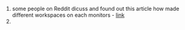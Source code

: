 1. some people on Reddit dicuss and found out this article how made different workspaces on each monitors - [link](https://www.reddit.com/r/hyprland/comments/12op694/confused_how_workspaces_function_on_multiple/)
2. 
